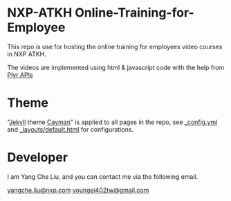 # NXP-ATKH Online-Training-for-Employee
This repo is use for hosting the online training for employees video courses in NXP ATKH.

The videos are implemented using html & javascript code with the help from [Plyr APIs](https://github.com/sampotts/plyr)

# Theme
"[Jekyll](https://jekyllrb.com/) theme [Cayman](https://github.com/pages-themes/cayman)" is applied to all pages in the repo, see [_config.yml](_config.yml) and [_layouts/default.html](_layouts/default.html) for configurations.

# Developer
I am Yang Che Liu, and you can contact me via the following email.

<yangche.liu@nxp.com> <youngei402tw@gmail.com>

